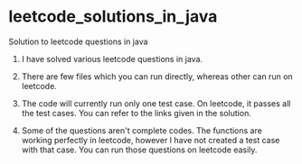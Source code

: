 # leetcode_solutions_in_java
Solution to leetcode questions in java


1. I have solved various leetcode questions in java.  

2. There are few files which you can run directly, whereas other can run on leetcode.

3. The code will currently run only one test case. On leetcode, it passes all the test cases. You can refer to the links given in the solution. 

4. Some of the questions aren't complete codes. The functions are working perfectly in leetcode, however I have not created a test case with that case. You can run those questions on leetcode easily. 

